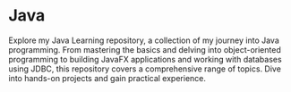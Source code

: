 # Java
  Explore my Java Learning repository, a collection of my journey into Java programming. From mastering the basics and delving into object-oriented programming to building JavaFX applications and working with databases using JDBC, this repository covers a comprehensive range of topics. Dive into hands-on projects and gain practical experience. 
